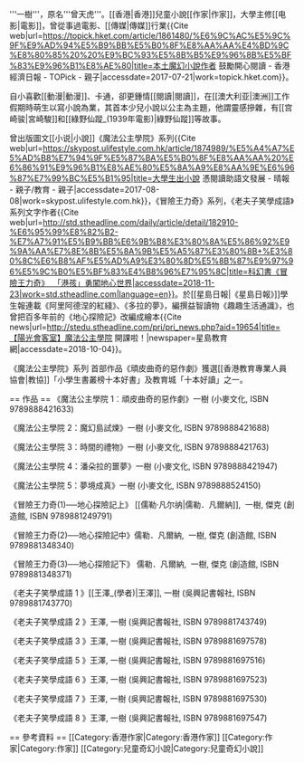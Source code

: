 '''一樹'''，原名'''曾天虎'''。[[香港|香港]]兒童小說[[作家|作家]]，大學主修[[电影|電影]]，曾從事過電影、[[傳媒|傳媒]]行業<ref>{{Cite web|url=https://topick.hket.com/article/1861480/%E6%9C%AC%E5%9C%9F%E9%AD%94%E5%B9%BB%E5%B0%8F%E8%AA%AA%E4%BD%9C%E8%80%85%20%20%E9%BC%93%E5%8B%B5%E9%96%8B%E5%BF%83%E9%96%B1%E8%AE%80|title=本土魔幻小說作者  鼓勵開心閱讀 - 香港經濟日報 - TOPick - 親子|accessdate=2017-07-21|work=topick.hket.com}}</ref>。

自小喜歡[[動漫|動漫]]、卡通，卻更鍾情[[閱讀|閱讀]]，在[[澳大利亚|澳洲]]工作假期時萌生以寫小說為業，其首本少兒小說以公主為主題，他謂靈感摻雜，有[[宫崎骏|宮崎駿]]和[[綠野仙蹤_(1939年電影)|綠野仙蹤]]等故事。

曾出版圖文[[小说|小說]]《魔法公主學院》系列<ref>{{Cite web|url=https://skypost.ulifestyle.com.hk/article/1874989/%E5%A4%A7%E5%AD%B8%E7%94%9F%E5%87%BA%E5%B0%8F%E8%AA%AA%20%E6%86%91%E9%96%B1%E8%AE%80%E5%8A%A9%E8%AA%9E%E6%96%87%E7%99%BC%E5%B1%95|title=大學生出小說 憑閱讀助語文發展 - 晴報 - 親子/教育 - 親子|accessdate=2017-08-08|work=skypost.ulifestyle.com.hk}}</ref>，《冒險王力奇》系列，《老夫子笑學成語》系列文字作者<ref>{{Cite web|url=http://std.stheadline.com/daily/article/detail/182910-%E6%95%99%E8%82%B2-%E7%A7%91%E5%B9%BB%E6%9B%B8%E3%80%8A%E5%86%92%E9%9A%AA%E7%8E%8B%E5%8A%9B%E5%A5%87%E3%80%8B+%E3%80%8C%E6%B8%AF%E5%AD%A9%E3%80%8D%E5%8B%87%E9%97%96%E5%9C%B0%E5%BF%83%E4%B8%96%E7%95%8C|title=科幻書《冒險王力奇》 「港孩」勇闖地心世界|accessdate=2018-11-23|work=std.stheadline.com|language=en}}</ref>。於[[星島日報|《星島日報》]]學生報連載《阿里阿德涅的紅綫》、《多拉的夢》，編撰益智讀物《趣趣生活通識》，也曾把百多年前的《地心探險記》改編成繪本<ref name="星島教育網">{{Cite news|url=http://stedu.stheadline.com/pri/pri_news.php?aid=19654|title=【陽光會客室】魔法公主學院 開課啦！|newspaper=星島教育網|accessdate=2018-10-04}}</ref>。

《魔法公主學院》系列 首部作品《頑皮曲奇的惡作劇》獲選[[香港教育專業人員協會|教協]]「小學生書叢榜十本好書」及教育城「十本好讀」之一<ref name="星島教育網"/>。

== 作品 ==
《魔法公主學院 1︰頑皮曲奇的惡作劇》一樹 (小麥文化, ISBN 9789888421633)

《魔法公主學院 2：魔幻島試煉》一樹 (小麥文化, ISBN 9789888421688)

《魔法公主學院 3：時間的禮物》一樹 (小麥文化, ISBN 9789888421763)

《魔法公主學院 4：潘朵拉的噩夢》一樹 (小麥文化, ISBN 9789888421947)

《魔法公主學院 5：夢境成真》一樹 (小麥文化, ISBN 9789888524150)

《冒險王力奇(1)──地心探險記上》 [[儒勒·凡尔纳|儒勒．凡爾納]],  一樹, 傑克 (創造館, ISBN 9789881249791)

《冒險王力奇(2)──地心探險記中》儒勒．凡爾納,  一樹, 傑克 (創造館, ISBN 9789881348340)

《冒險王力奇(3)──地心探險記下》 儒勒．凡爾納,  一樹, 傑克 (創造館, ISBN 9789881348371)

《老夫子笑學成語 1 》[[王澤_(學者)|王澤]], 一樹 (吳興記書報社, ISBN 9789881743770)

《老夫子笑學成語 2 》王澤, 一樹 (吳興記書報社, ISBN 9789881743749)

《老夫子笑學成語 3 》王澤, 一樹 (吳興記書報社, ISBN 9789881697578)

《老夫子笑學成語 5 》王澤, 一樹 (吳興記書報社, ISBN 9789881697516)

《老夫子笑學成語 6 》王澤, 一樹 (吳興記書報社, ISBN 9789881697523)

《老夫子笑學成語 7 》王澤, 一樹 (吳興記書報社, ISBN 9789881697530)

《老夫子笑學成語 8 》王澤, 一樹 (吳興記書報社, ISBN 9789881697547)

== 參考資料 ==
[[Category:香港作家|Category:香港作家]]
[[Category:作家|Category:作家]]
<references />
[[Category:兒童奇幻小說|Category:兒童奇幻小說]]